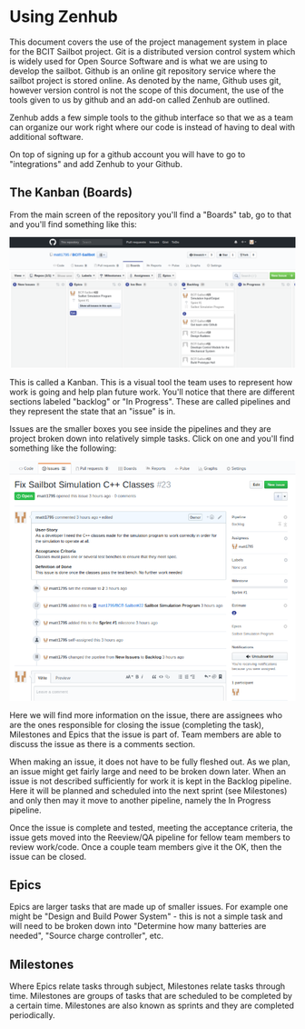 # Using Zenhub

This document covers the use of the project management system in place for the
BCIT Sailbot project. Git is a distributed version control system which is
widely used for Open Source Software and is what we are using to develop the
sailbot. Github is an online git repository service where the sailbot project is
stored online. As denoted by the name, Github uses git, however version control
is not the scope of this document, the use of the tools given to us by github
and an add-on called Zenhub are outlined.

Zenhub adds a few simple tools to the github interface so that we as a team can
organize our work right where our code is instead of having to deal with
additional software.

On top of signing up for a github account you will have to go to "integrations"
and add Zenhub to your Github.

## The Kanban (Boards)

From the main screen of the repository you'll find a "Boards" tab, go to that and
you'll find something like this:

![Kanban](images/kanban.png)

This is called a Kanban. This is a visual tool the team uses to represent how
work is going and help plan future work. You'll notice that there are
different sections labeled "backlog" or "In Progress". These are called
pipelines and they represent the state that an "issue" is in. 

Issues are the smaller boxes you see inside the pipelines and they are project
broken down into relatively simple tasks. Click on one and you'll find something
like the following:

![Issue](images/issue.png)

Here we will find more information on the issue, there are assignees who are the
ones responsible for closing the issue (completing the task), Milestones and
Epics that the issue is part of. Team members are able to discuss the issue as
there is a comments section.

When making an issue, it does not have to be fully fleshed out. As we plan, an
issue might get fairly large and need to be broken down later. When an issue is
not described sufficiently for work it is kept in the Backlog pipeline. Here it
will be planned and scheduled into the next sprint (see Milestones) and only
then may it move to another pipeline, namely the In Progress pipeline.

Once the issue is complete and tested, meeting the acceptance criteria, the
issue gets moved into the Reeview/QA pipeline for fellow team members to review
work/code. Once a couple team members give it the OK, then the issue can be
closed.

## Epics

Epics are larger tasks that are made up of smaller issues. For example one might
be "Design and Build Power System" - this is not a simple task and will need to
be broken down into "Determine how many batteries are needed", "Source charge
controller", etc.

## Milestones

Where Epics relate tasks through subject, Milestones relate tasks through time.
Milestones are groups of tasks that are scheduled to be completed by a certain
time. Milestones are also known as sprints and they are completed periodically.

